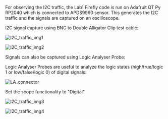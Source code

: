 For observing the I2C traffic, the Lab1 Firefly code is run on Adafruit QT Py RP2040 which is connected to APDS9960 sensor. This generates the I2C traffic and the signals are captured on an oscilloscope. 

I2C signal capture using BNC to Double Alligator Clip test cable:

![I2C_traffic_img1](https://user-images.githubusercontent.com/114099174/200092513-9de696f3-642b-4b2b-a301-10b20495ec0b.jpeg)


![I2C_traffic_img2](https://user-images.githubusercontent.com/114099174/200092524-e14e3d75-e7d2-498d-b5a5-5f70e1cd702d.jpeg)


Signals can also be captured using Logic Analyser Probe:

Logic Analyser Probes are useful to analyze the logic states (high/true/logic 1 or low/false/logic 0) of digital signals:

![LA_connector](https://user-images.githubusercontent.com/114099174/200093033-a9a4989e-dfcb-4c34-823f-727e25258352.png)

Set the scope functionality to "Digital"

![I2C_traffic_img3](https://user-images.githubusercontent.com/114099174/200092531-408ef535-65b5-4895-8600-b1d337c66d83.jpeg)


![I2C_traffic_img4](https://user-images.githubusercontent.com/114099174/200092537-7edd61fe-15ee-4548-904a-935843b36b27.jpeg)
